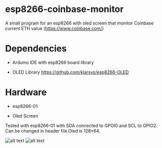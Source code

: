 # esp8266-coinbase-monitor

A small program for an esp8266 with oled screen that monitor Coinbase current ETH value (https://www.coinbase.com/)

# Dependencies

- Arduino IDE with esp8266 board library

- OLED Library
https://github.com/klarsys/esp8266-OLED

# Hardware

- esp8266-01

- Oled Screen

Tested with esp8266-01 with SDA connected to GPOI0 and SCL to GPIO2. Can be changed in header file.Oled is 128*64.

![alt text](https://media.discordapp.net/attachments/345532718446149634/371571026804342784/IMG_20171022_040319.jpg?width=374&height=499)
![alt text](https://media.discordapp.net/attachments/345532718446149634/371571026804342785/IMG_20171022_040320.jpg?width=374&height=499)
